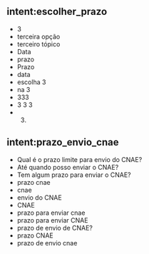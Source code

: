 ## intent:escolher_prazo
- 3
- terceira opção
- terceiro tópico
- Data
- prazo
- Prazo
- data
- escolha 3
- na 3
- 333
- 3 3 3
- 3.

## intent:prazo_envio_cnae
- Qual é o prazo limite para envio do CNAE?
- Até quando posso enviar o CNAE?
- Tem algum prazo para enviar o CNAE?
- prazo cnae
- cnae
- envio do CNAE
- CNAE
- prazo para enviar cnae
- prazo para enviar CNAE
- prazo de envio de CNAE?
- prazo CNAE
- prazo de envio cnae
